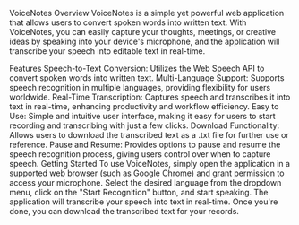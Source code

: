 VoiceNotes
Overview
VoiceNotes is a simple yet powerful web application that allows users to convert spoken words into written text. With VoiceNotes, you can easily capture your thoughts, meetings, or creative ideas by speaking into your device's microphone, and the application will transcribe your speech into editable text in real-time.

Features
Speech-to-Text Conversion: Utilizes the Web Speech API to convert spoken words into written text.
Multi-Language Support: Supports speech recognition in multiple languages, providing flexibility for users worldwide.
Real-Time Transcription: Captures speech and transcribes it into text in real-time, enhancing productivity and workflow efficiency.
Easy to Use: Simple and intuitive user interface, making it easy for users to start recording and transcribing with just a few clicks.
Download Functionality: Allows users to download the transcribed text as a .txt file for further use or reference.
Pause and Resume: Provides options to pause and resume the speech recognition process, giving users control over when to capture speech.
Getting Started
To use VoiceNotes, simply open the application in a supported web browser (such as Google Chrome) and grant permission to access your microphone. Select the desired language from the dropdown menu, click on the "Start Recognition" button, and start speaking. The application will transcribe your speech into text in real-time. Once you're done, you can download the transcribed text for your records.
